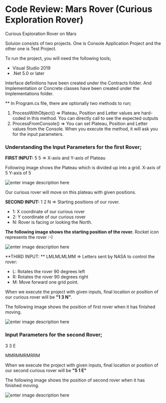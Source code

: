 # Code Review: Mars Rover (Curious Exploration Rover)
Curious Exploration Rover on Mars

Soluion consists of two projects. One is Console Application Project and the other one is Test Project.

To run the project, you will need the following tools;
- Visual Studio 2019
- .Net 5.0 or later

Interface definitions have been created under the Contracts folder. And Implementation or Concrete classes have been created under the Implementations folder.

** In Program.cs file, there are optionally two methods to run;
1. ProcessWithObject() => Plateau, Position and Letter values are hard-coded in this method. You can directly call to see the expected outputs
1. ProcessFromConsole() => You can set Plateau, Position and Letter values from the Console. When you execute the method, it will ask you for the input parameters.


### Understanding the Input Parameters for the first Rover;

**FIRST INPUT:** 5 5 => X-axis and Y-axis of Plateau

Following image shows the Plateau which is divided up into a grid. 
X-axis of 5
Y-axis of 5 

![enter image description here](https://drive.google.com/uc?export=download&id=1n8kRgjZGxfPgzbu58ZZKh3Cn3UdgWQzR)

Our curious rover will move on this plateau with given positions. 

**SECOND INPUT:** 1 2 N => Starting positions of our rover.
- 1: X coordinate of our curious rover
- 2: Y coordinate of our curious rover
- N: Rover is facing or looking the North.

**The following image shows the starting position of the rover.** Rocket icon represents the rover :-)

![enter image description here](https://drive.google.com/uc?export=download&id=1Gp8hpXfnqof3ZpjeV2owa_i7BrpYj-ib)

**THIRD INPUT: ** LMLMLMLMM => Letters sent by NASA to control the rover:
- L: Rotates the rover 90 degrees left
- R: Rotates the rover 90 degrees right
- M: Move forward one grid point.

When we execute the project with given inputs, final location or position of our curious rover will be **"1 3 N"**.

The following image shows the position of first rover when it has finished moving.

![enter image description here](https://drive.google.com/uc?export=download&id=1k4lIW3tk-Eo0iFeX2nkgP6NT0xl5jwMZ)

### Input Parameters for the second Rover;

3 3 E

MMRMMRMRRM

When we execute the project with given inputs, final location or position of our second curious rover will be **"5 1 E"**

The following image shows the position of second rover when it has finished moving.

![enter image description here](https://drive.google.com/uc?export=download&id=11sAglmpgrnb6TAO_EYNraiFD9ONnoA8S)





